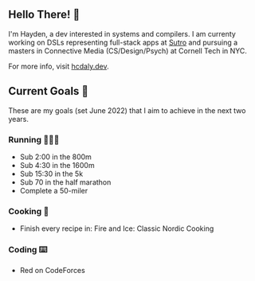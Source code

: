 ## Hello There! 👋

I'm Hayden, a dev interested in systems and compilers. I am currenty working on DSLs representing full-stack apps at [Sutro](https://sutro.xyz/) and pursuing a masters in Connective Media (CS/Design/Psych) at Cornell Tech in NYC.

For more info, visit [hcdaly.dev](https://hcdaly.dev/).

## Current Goals 🎯

These are my goals (set June 2022) that I aim to achieve in the next two years.

### Running 🏃🏻‍♂️

- Sub 2:00 in the 800m
- Sub 4:30 in the 1600m
- Sub 15:30 in the 5k
- Sub 70 in the half marathon
- Complete a 50-miler

### Cooking 🍳

- Finish every recipe in: Fire and Ice: Classic Nordic Cooking

### Coding ⌨️

- Red on CodeForces
